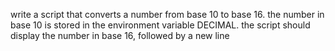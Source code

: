 write a script that converts a number from base 10 to base 16. the number in base 10 is stored in the environment variable DECIMAL. the script should display the number in base 16, followed by a new line
